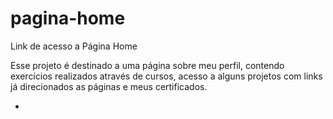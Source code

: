 # pagina-home
Link de acesso a Página Home

Esse projeto é destinado a uma página sobre meu perfil, contendo exercícios realizados através de cursos, acesso a alguns projetos com links já direcionados as páginas e meus certificados.
<ul>
<li><a href="https://waltergazotto.github.io/pagina-home/home.html" target="_blank"></a></li>
